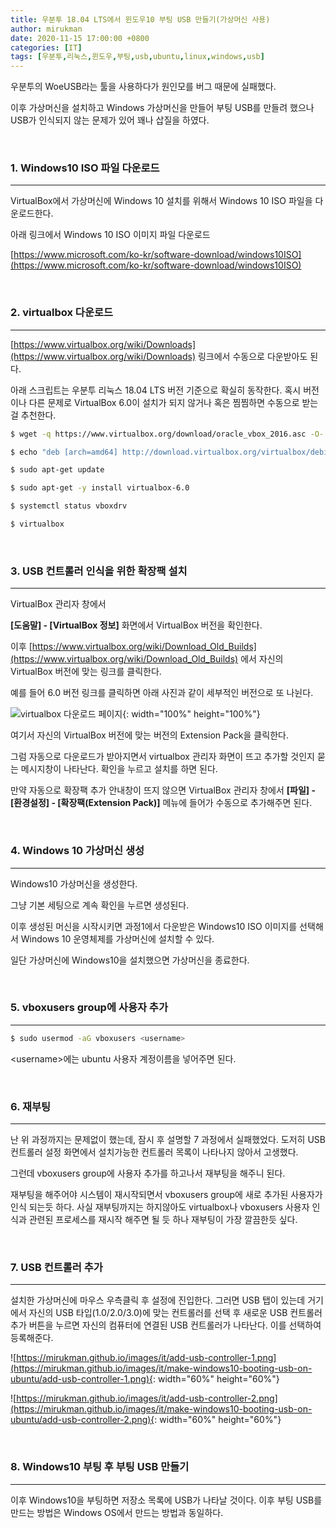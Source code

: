 ```yaml
---
title: 우분투 18.04 LTS에서 윈도우10 부팅 USB 만들기(가상머신 사용)
author: mirukman
date: 2020-11-15 17:00:00 +0800
categories: [IT]
tags: [우분투,리눅스,윈도우,부팅,usb,ubuntu,linux,windows,usb]
---
```


우분투의 WoeUSB라는 툴을 사용하다가 원인모를 버그 때문에 실패했다.

이후 가상머신을 설치하고 Windows 가상머신을 만들어 부팅 USB를 만들려 했으나 USB가 인식되지 않는 문제가 있어 꽤나 삽질을 하였다.

<br>

### 1. Windows10 ISO 파일 다운로드 ###
---

VirtualBox에서 가상머신에 Windows 10 설치를 위해서 Windows 10 ISO 파일을 다운로드한다.

아래 링크에서 Windows 10 ISO 이미지 파일 다운로드

[https://www.microsoft.com/ko-kr/software-download/windows10ISO](https://www.microsoft.com/ko-kr/software-download/windows10ISO)

<br>

### 2. virtualbox 다운로드 ###
---

[https://www.virtualbox.org/wiki/Downloads](https://www.virtualbox.org/wiki/Downloads) 링크에서 수동으로 다운받아도 된다.

아래 스크립트는 우분투 리눅스 18.04 LTS 버전 기준으로 확실히 동작한다. 혹시 버전이나 다른 문제로 VirtualBox 6.0이 설치가 되지 않거나 혹은 찜찜하면 수동으로 받는걸 추천한다.

~~~ bash
$ wget -q https://www.virtualbox.org/download/oracle_vbox_2016.asc -O- | sudo apt-key add

$ echo "deb [arch=amd64] http://download.virtualbox.org/virtualbox/debian bionic contrib" | sudo tee /etc/apt/sources.list.d/virtualbox.list

$ sudo apt-get update

$ sudo apt-get -y install virtualbox-6.0

$ systemctl status vboxdrv

$ virtualbox
~~~

<br>

### 3. USB 컨트롤러 인식을 위한 확장팩 설치 ###
---

VirtualBox 관리자 창에서

**\[도움말\] - \[VirtualBox 정보\]** 화면에서 VirtualBox 버전을 확인한다.

이후 [https://www.virtualbox.org/wiki/Download_Old_Builds](https://www.virtualbox.org/wiki/Download_Old_Builds) 에서 자신의 VirtualBox 버전에 맞는 링크를 클릭한다.

예를 들어 6.0 버전 링크를 클릭하면 아래 사진과 같이 세부적인 버전으로 또 나뉜다.

![virtualbox 다운로드 페이지](https://mirukman.github.io/images/it/make-windows10-booting-usb-on-ubuntu/virtualbox-old-versions.png){: width="100%" height="100%"}

여기서 자신의 VirtualBox 버전에 맞는 버전의 Extension Pack을 클릭한다.

그럼 자동으로 다운로드가 받아지면서 virtualbox 관리자 화면이 뜨고 추가할 것인지 묻는 메시지창이 나타난다. 확인을 누르고 설치를 하면 된다.

만약 자동으로 확장팩 추가 안내창이 뜨지 않으면 VirtualBox 관리자 창에서 **\[파일\] - \[환경설정\] - \[확장팩(Extension Pack)\]** 메뉴에 들어가 수동으로 추가해주면 된다.

<br>

### 4. Windows 10 가상머신 생성 ###
---

Windows10 가상머신을 생성한다.

그냥 기본 세팅으로 계속 확인을 누르면 생성된다.

이후 생성된 머신을 시작시키면 과정1에서 다운받은 Windows10 ISO 이미지를 선택해서 Windows 10 운영체제를 가상머신에 설치할 수 있다.

일단 가상머신에 Windows10을 설치했으면 가상머신을 종료한다.

<br>

### 5. vboxusers group에 사용자 추가 ###
---

~~~ bash
$ sudo usermod -aG vboxusers <username>
~~~

\<username\>에는 ubuntu 사용자 계정이름을 넣어주면 된다.

<br>

### 6. 재부팅 ###
---

난 위 과정까지는 문제없이 했는데, 잠시 후 설명할 7 과정에서 실패했었다. 도저히 USB 컨트롤러 설정 화면에서 설치가능한 컨트롤러 목록이 나타나지 않아서 고생했다.

그런데 vboxusers group에 사용자 추가를 하고나서 재부팅을 해주니 된다.

재부팅을 해주어야 시스템이 재시작되면서 vboxusers group에 새로 추가된 사용자가 인식 되는듯 하다. 사실 재부팅까지는 하지않아도 virtualbox나 vboxusers 사용자 인식과 관련된 프로세스를 재시작 해주면 될 듯 하나 재부팅이 가장 깔끔한듯 싶다.

<br>

### 7. USB 컨트롤러 추가 ###
---

설치한 가상머신에 마우스 우측클릭 후 설정에 진입한다. 그러면 USB 탭이 있는데 거기에서 자신의 USB 타입(1.0/2.0/3.0)에 맞는 컨트롤러를 선택 후 새로운 USB 컨트롤러 추가 버튼을 누르면 자신의 컴퓨터에 연결된 USB 컨트롤러가 나타난다. 이를 선택하여 등록해준다.


![https://mirukman.github.io/images/it/add-usb-controller-1.png](https://mirukman.github.io/images/it/make-windows10-booting-usb-on-ubuntu/add-usb-controller-1.png){: width="60%" height="60%"}

![https://mirukman.github.io/images/it/add-usb-controller-2.png](https://mirukman.github.io/images/it/make-windows10-booting-usb-on-ubuntu/add-usb-controller-2.png){: width="60%" height="60%"}

<br>

### 8. Windows10 부팅 후 부팅 USB 만들기 ###
---

이후 Windows10을 부팅하면 저장소 목록에 USB가 나타날 것이다.
이후 부팅 USB를 만드는 방법은 Windows OS에서 만드는 방법과 동일하다.
